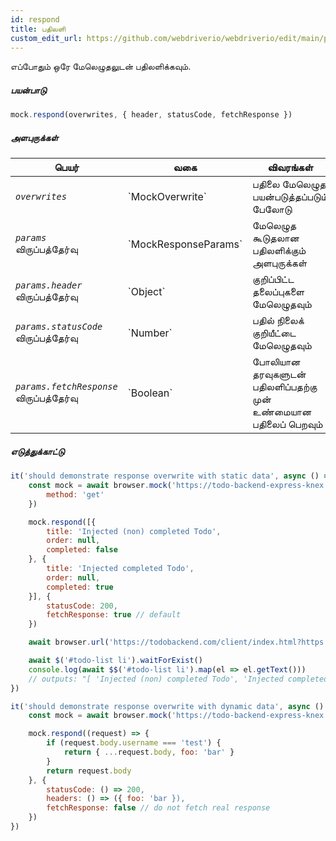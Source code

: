 ```yaml
---
id: respond
title: பதிலளி
custom_edit_url: https://github.com/webdriverio/webdriverio/edit/main/packages/webdriverio/src/commands/mock/respond.ts
---
```


எப்போதும் ஒரே மேலெழுதலுடன் பதிலளிக்கவும்.

##### பயன்பாடு

```js
mock.respond(overwrites, { header, statusCode, fetchResponse })
```

##### அளபுருக்கள்

<table>
  <thead>
    <tr>
      <th>பெயர்</th><th>வகை</th><th>விவரங்கள்</th>
    </tr>
  </thead>
  <tbody>
    <tr>
      <td><code><var>overwrites</var></code></td>
      <td>`MockOverwrite`</td>
      <td>பதிலை மேலெழுத பயன்படுத்தப்படும் பேலோடு</td>
    </tr>
    <tr>
      <td><code><var>params</var></code><br /><span className="label labelWarning">விருப்பத்தேர்வு</span></td>
      <td>`MockResponseParams`</td>
      <td>மேலெழுத கூடுதலான பதிலளிக்கும் அளபுருக்கள்</td>
    </tr>
    <tr>
      <td><code><var>params.header</var></code><br /><span className="label labelWarning">விருப்பத்தேர்வு</span></td>
      <td>`Object`</td>
      <td>குறிப்பிட்ட தலைப்புகளை மேலெழுதவும்</td>
    </tr>
    <tr>
      <td><code><var>params.statusCode</var></code><br /><span className="label labelWarning">விருப்பத்தேர்வு</span></td>
      <td>`Number`</td>
      <td>பதில் நிலைக் குறியீட்டை மேலெழுதவும்</td>
    </tr>
    <tr>
      <td><code><var>params.fetchResponse</var></code><br /><span className="label labelWarning">விருப்பத்தேர்வு</span></td>
      <td>`Boolean`</td>
      <td>போலியான தரவுகளுடன் பதிலளிப்பதற்கு முன் உண்மையான பதிலைப் பெறவும்</td>
    </tr>
  </tbody>
</table>

##### எடுத்துக்காட்டு

```js title="respond.js"
it('should demonstrate response overwrite with static data', async () => {
    const mock = await browser.mock('https://todo-backend-express-knex.herokuapp.com/', {
        method: 'get'
    })

    mock.respond([{
        title: 'Injected (non) completed Todo',
        order: null,
        completed: false
    }, {
        title: 'Injected completed Todo',
        order: null,
        completed: true
    }], {
        statusCode: 200,
        fetchResponse: true // default
    })

    await browser.url('https://todobackend.com/client/index.html?https://todo-backend-express-knex.herokuapp.com/')

    await $('#todo-list li').waitForExist()
    console.log(await $$('#todo-list li').map(el => el.getText()))
    // outputs: "[ 'Injected (non) completed Todo', 'Injected completed Todo' ]"
})

it('should demonstrate response overwrite with dynamic data', async () => {
    const mock = await browser.mock('https://todo-backend-express-knex.herokuapp.com/')

    mock.respond((request) => {
        if (request.body.username === 'test') {
            return { ...request.body, foo: 'bar' }
        }
        return request.body
    }, {
        statusCode: () => 200,
        headers: () => ({ foo: 'bar }),
        fetchResponse: false // do not fetch real response
    })
})
```